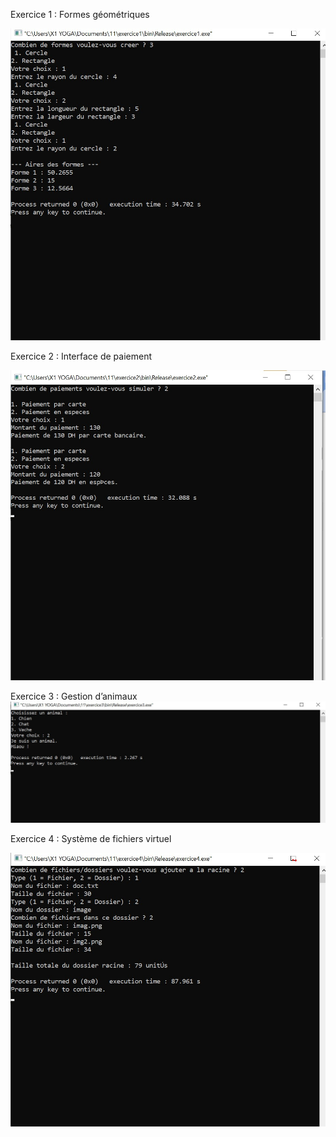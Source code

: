 Exercice 1 : Formes géométriques

![image alt](https://github.com/ASMALAOUY/tp11cpp/blob/main/ex1.jpg?raw=true)


Exercice 2 : Interface de paiement

![image alt](https://github.com/ASMALAOUY/tp11cpp/blob/main/Capture%20d%E2%80%99%C3%A9cran%20ex2.jpg?raw=true)

Exercice 3 : Gestion d’animaux
![image alt](https://github.com/ASMALAOUY/tp11cpp/blob/main/ex3.jpg?raw=true)

Exercice 4 : Système de fichiers virtuel


![image alt](https://github.com/ASMALAOUY/tp11cpp/blob/main/ex4.jpg?raw=true)
